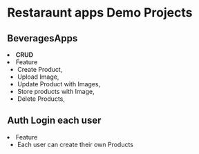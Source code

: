 <h1>Restaraunt apps Demo Projects</h1>


## BeveragesApps
<li>
    <strong>CRUD</strong> 
      <li>Feature <ul dir="auto">
          <li>Create Product,</li>
          <li>Upload Image,</li>
          <li>Update Product with Images,</li>
          <li>Store products with Image,</li>
          <li>Delete Products,</li>
        </ul>
      </li>
     
## Auth Login each user
 <li>Feature <ul dir="auto">
          <li>Each user can create their own Products</li>
